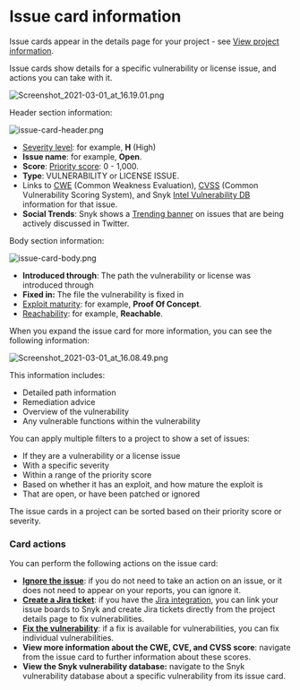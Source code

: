 # Issue card information

Issue cards appear in the details page for your project - see [View project information](https://docs.snyk.io/getting-started/introduction-to-snyk-projects/view-project-information).

Issue cards show details for a specific vulnerability or license issue, and actions you can take with it.

![Screenshot\_2021-03-01\_at\_16.19.01.png](https://support.snyk.io/hc/article_attachments/360017491618/Screenshot_2021-03-01_at_16.19.01.png)

Header section information:

![issue-card-header.png](https://support.snyk.io/hc/article_attachments/4404276705681/issue-card-header.png)

* [Severity level](https://support.snyk.io/hc/en-us/articles/4403987394961-Severity-levels): for example, **H** \(High\)
* **Issue name**: for example, **Open**.
* **Score**: [Priority score](https://docs.snyk.io/fixing-and-prioritizing-issues/starting-to-fix-vulnerabilities/snyk-priority-score): 0 - 1,000.
* **Type**: VULNERABILITY or LICENSE ISSUE.
* Links to [CWE](https://cwe.mitre.org/index.html) \(Common Weakness Evaluation\), [CVSS](https://www.first.org/cvss/calculator/3.1) \(Common Vulnerability Scoring System\), and Snyk [Intel Vulnerability DB](https://snyk.io/vuln) information for that issue.
* **Social Trends**: Snyk shows a [Trending banner](https://support.snyk.io/hc/en-us/articles/4404328187921) on issues that are being actively discussed in Twitter.

Body section information:

![issue-card-body.png](https://support.snyk.io/hc/article_attachments/4404276956561/issue-card-body.png)

* **Introduced through**: The path the vulnerability or license was introduced through
* **Fixed in:** The file the vulnerability is fixed in
* [Exploit maturity](https://docs.snyk.io/fixing-and-prioritizing-issues/issue-management/evaluating-and-prioritizing-vulnerabilities): for example, **Proof Of Concept**.
* [Reachability](https://support.snyk.io/hc/en-us/articles/360010554837-Reachable-Vulnerabilities-): for example, **Reachable**.

When you expand the issue card for more information, you can see the following information: 

![Screenshot\_2021-03-01\_at\_16.08.49.png](https://support.snyk.io/hc/article_attachments/360017425377/Screenshot_2021-03-01_at_16.08.49.png)

This information includes:

* Detailed path information
* Remediation advice
* Overview of the vulnerability
* Any vulnerable functions within the vulnerability

You can apply multiple filters to a project to show a set of issues: 

* If they are a vulnerability or a license issue
* With a specific severity 
* Within a range of the priority score 
* Based on whether it has an exploit, and how mature the exploit is
* That are open, or have been patched or ignored 

The issue cards in a project can be sorted based on their priority score or severity. 

### Card actions

You can perform the following actions on the issue card: 

* [**Ignore the issue**](https://support.snyk.io/hc/en-us/articles/360003891098-Ignoring-issues-not-prioritized-for-your-project): if you do not need to take an action on an issue, or it does not need to appear on your reports, you can ignore it.
* [**Create a Jira ticket**](https://docs.snyk.io/integrations/untitled-3/jira): if you have the [Jira integration](https://docs.snyk.io/integrations/untitled-3/jira), you can link your issue boards to Snyk and create Jira tickets directly from the project details page to fix vulnerabilities.
* [**Fix the vulnerability**](https://docs.snyk.io/snyk-open-source/open-source-basics/fixing-vulnerabilities): if a fix is available for vulnerabilities, you can fix individual vulnerabilities.
* **View more information about the CWE, CVE, and CVSS score**: navigate from the issue card to further information about these scores.
* **View the Snyk vulnerability database:** navigate to the Snyk vulnerability database about a specific vulnerability from its issue card.

